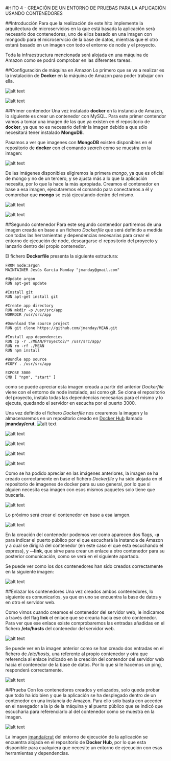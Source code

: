 #HITO 4 - CREACIÓN DE UN ENTORNO DE PRUEBAS PARA LA APLICACIÓN USANDO CONTENEDORES

##Introducción
Para que la realización de este hito implemente la arquitectura de microservicios en la que está basada la aplicación será necesario dos contenedores, uno de ellos basado en una imagen con mongodb para el microservicio de la base de datos, mientras que el otro estará basado en un imagen con todo el entorno de node y el proyecto.

Toda la infraestructura mencionada será alojada en una máquina de Amazon como se podrá comprobar en las diferentes tareas.

##Configuración de máquina en Amazon
Lo primero que se va a realizar es la instalación de **Docker** en la máquina de Amazon para poder trabajar con ella.

![alt text](https://raw.githubusercontent.com/jmanday/Images/master/CRUT/Hito4/h4-img1.png)

![alt text](https://raw.githubusercontent.com/jmanday/Images/master/CRUT/Hito4/h4-img2.png)


##Primer contenedor
Una vez instalado **docker** en la instancia de Amazon, lo siguiente es crear un contenedor con MySQL. Para este primer contendor vamos a tomar una imagen de las que ya existen en el repositorio de **docker**, ya que no es necesario definir la imagen debido a que sólo necesitará tener instalado **MongoDB**.

Pasamos a ver que imagenes con **MongoDB** existen disponibles en el repositorio de **docker** con el comando *search* como se muestra en la imagen:

![alt text](https://raw.githubusercontent.com/jmanday/Images/master/CRUT/Hito4/h4-img3.png)

De las imágenes disponibles eligiremos la primera *mongo*, ya que es oficial de mongo y no de un tercero, y se ajusta más a lo que la aplicación necesita, por lo que la hace la más apropiada. Creamos el contenedor en base a esa imagen, ejecutaremos el comando para conectarnos a él y comprobar que **mongo** se está ejecutando dentro del mismo.

![alt text](https://raw.githubusercontent.com/jmanday/Images/master/CRUT/Hito4/h4-img4.png)

![alt text](https://raw.githubusercontent.com/jmanday/Images/master/CRUT/Hito4/h4-img5.png)


##Segundo contenedor
Para este segundo contenedor partiremos de una imagen creada en base a un fichero *Dockerfile* que será definido a medida con todas las herramientas y dependencias necesarias para crear el entorno de ejecución de node, descargarse el repositorio del proyecto y lanzarlo dentro del propio contenedor.

El fichero **Dockerfile** presenta la siguiente estructura:

	FROM node:argon
	MAINTAINER Jesús García Manday "jmanday@gmail.com"

	#Update argon
	RUN apt-get update
	
	#Install git
	RUN apt-get install git
	
	#Create app directory
	RUN mkdir -p /usr/src/app
	WORKDIR /usr/src/app
	
	#Download the source project
	RUN git clone https://github.com/jmanday/MEAN.git
	
	#Install app dependencies
	RUN cp -r ./MEAN/Proyecto2/* /usr/src/app/
	RUN rm -rf ./MEAN
	RUN npm install
	
	#Bundle app source
	#COPY . /usr/src/app
	
	EXPOSE 3000
	CMD [ "npm", "start" ]

como se puede apreciar esta imagen creada a partir del anterior *Dockerfile* viene con el entorno de node instalado, asi como git. Se clona el repositorio del proyecto, instala todas las dependencias necesarias para el mismo y lo ejecuta, quedando el servidor en escucha por el puerto 3000.

Una vez definido el fichero *Dockerfile* nos crearemos la imagen y la almacenaremos en un repositorio creado en [Docker Hub](https://hub.docker.com/) llamado **jmanday/crut**.	
![alt text](https://raw.githubusercontent.com/jmanday/Images/master/CRUT/Hito4/h4-img6.png)

![alt text](https://raw.githubusercontent.com/jmanday/Images/master/CRUT/Hito4/h4-img7.png)

![alt text](https://raw.githubusercontent.com/jmanday/Images/master/CRUT/Hito4/h4-img8.png)

![alt text](https://raw.githubusercontent.com/jmanday/Images/master/CRUT/Hito4/h4-img9.png)

![alt text](https://raw.githubusercontent.com/jmanday/Images/master/CRUT/Hito4/h4-img10.png)


Como se ha podido apreciar en las imágenes anteriores, la imagen se ha creado correctamente en base el fichero *Dockerfile* y ha sido alojada en el repositorio de imagenes de docker para su uso general, por lo que si alguien necesita esa imagen con esos mismos paquetes solo tiene que buscarla.

![alt text](https://raw.githubusercontent.com/jmanday/Images/master/CRUT/Hito4/h4-img11.png)


Lo próximo será crear el contenedor en base a esa iamgen.

![alt text](https://raw.githubusercontent.com/jmanday/Images/master/CRUT/Hito4/h4-img12.png)


En la creación del contenedor podemos ver como aparecen dos flags, **-p** para indicar el puerto público por el que escuchará la instancia de Amazon y a cual se dirigirá del contenedor (en este caso el que esta escuchando el express), y **--link**, que sirve para crear un enlace a otro contenedor para su posterior comunicación, como se verá en el siguiente apartado.


Se puede ver como los dos contenedores han sido creados correctamente en la siguiente imagen:

![alt text](https://raw.githubusercontent.com/jmanday/Images/master/CRUT/Hito4/h4-img13.png)


##Enlazar los contenedores
Una vez creados ambos contenedores, lo siguiente es comunicarlos, ya que en uno se encuentra la base de datos y en otro el servidor web.

Como vimos cuando creamos el contenedor del servidor web, le indicamos a través del flag **link** el enlace que se crearía hacia ese otro contenedor. Para ver que ese enlace existe comprobaremos las entradas añadidas en el fichero **/etc/hosts** del contenedor del servidor web.

![alt text](https://raw.githubusercontent.com/jmanday/Images/master/CRUT/Hito4/h4-img14.png)


Se puede ver en la imagen anterior como se han creado dos entradas en el fichero de */etc/hosts*, una referente al propio contenedor y otra que referencia al enlace indicado en la creación del contendor del servidor web hacia el contenedor de la base de datos. Por lo que si le hacemos un ping, responderá correctamente.

![alt text](https://raw.githubusercontent.com/jmanday/Images/master/CRUT/Hito4/h4-img15.png)


##Prueba
Con los contenedores creados y enlazados, solo queda probar que todo ha ido bien y que la aplicación se ha desplegado dentro de un contenedor en una instancia de Amazon. Para ello solo basta con acceder en el navegador a la ip de la máquina y al puerto público que se indicó que escucharía para referenciarlo al del contenedor como se muestra en la imagen. 

![alt text](https://raw.githubusercontent.com/jmanday/Images/master/CRUT/Hito4/h4-img16.png)


La imagen [jmanda/crut](https://hub.docker.com/r/jmanday/crut/tags/) del entorno de ejecución de la aplicación se encuentra alojada en el repositorio de **Docker Hub**, por lo que esta disponible para cualquiera que necesite un entorno de ejecución con esas herramientas y dependencias.

